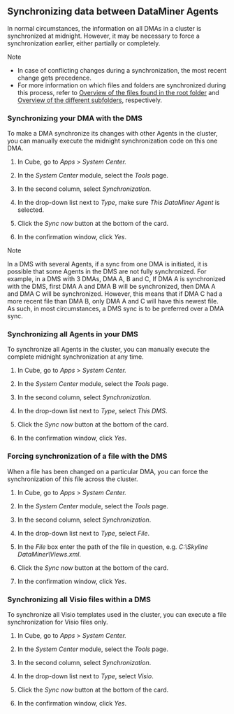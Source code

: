 ## Synchronizing data between DataMiner Agents

In normal circumstances, the information on all DMAs in a cluster is synchronized at midnight. However, it may be necessary to force a synchronization earlier, either partially or completely.

> [!NOTE]
> -  In case of conflicting changes during a synchronization, the most recent change gets precedence.
> -  For more information on which files and folders are synchronized during this process, refer to [Overview of the files found in the root folder](../../part_7/SkylineDataminerFolder/Overview_of_the_files_found_in_the_root_folder.md) and [Overview of the different subfolders](../../part_7/SkylineDataminerFolder/Overview_of_the_different_subfolders.md), respectively.

### Synchronizing your DMA with the DMS

To make a DMA synchronize its changes with other Agents in the cluster, you can manually execute the midnight synchronization code on this one DMA.

1. In Cube, go to *Apps* > *System Center.*

2. In the *System Center* module, select the *Tools* page.

3. In the second column, select *Synchronization*.

4. In the drop-down list next to *Type*, make sure *This DataMiner Agent* is selected.

5. Click the *Sync now* button at the bottom of the card.

6. In the confirmation window, click *Yes*.

> [!NOTE]
> In a DMS with several Agents, if a sync from one DMA is initiated, it is possible that some Agents in the DMS are not fully synchronized. For example, in a DMS with 3 DMAs, DMA A, B and C, If DMA A is synchronized with the DMS, first DMA A and DMA B will be synchronized, then DMA A and DMA C will be synchronized. However, this means that if DMA C had a more recent file than DMA B, only DMA A and C will have this newest file. As such, in most circumstances, a DMS sync is to be preferred over a DMA sync.

### Synchronizing all Agents in your DMS

To synchronize all Agents in the cluster, you can manually execute the complete midnight synchronization at any time.

1. In Cube, go to *Apps* > *System Center.*

2. In the *System Center* module, select the *Tools* page.

3. In the second column, select *Synchronization*.

4. In the drop-down list next to *Type*, select *This DMS*.

5. Click the *Sync now* button at the bottom of the card.

6. In the confirmation window, click *Yes*.

### Forcing synchronization of a file with the DMS

When a file has been changed on a particular DMA, you can force the synchronization of this file across the cluster.

1. In Cube, go to *Apps* > *System Center.*

2. In the *System Center* module, select the *Tools* page.

3. In the second column, select *Synchronization*.

4. In the drop-down list next to *Type*, select *File*.

5. In the *File* box enter the path of the file in question, e.g. *C:\\Skyline DataMiner\\Views.xml*.

6. Click the *Sync now* button at the bottom of the card.

7. In the confirmation window, click *Yes*.

### Synchronizing all Visio files within a DMS

To synchronize all Visio templates used in the cluster, you can execute a file synchronization for Visio files only.

1. In Cube, go to *Apps* > *System Center.*

2. In the *System Center* module, select the *Tools* page.

3. In the second column, select *Synchronization*.

4. In the drop-down list next to *Type*, select *Visio*.

5. Click the *Sync now* button at the bottom of the card.

6. In the confirmation window, click *Yes*.
